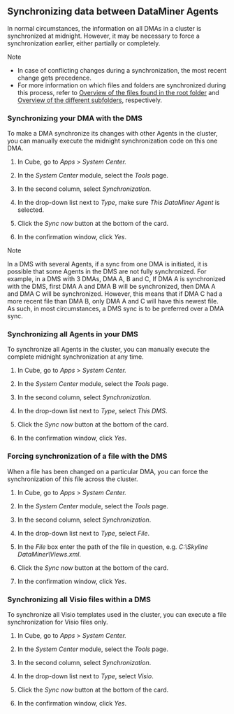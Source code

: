 ## Synchronizing data between DataMiner Agents

In normal circumstances, the information on all DMAs in a cluster is synchronized at midnight. However, it may be necessary to force a synchronization earlier, either partially or completely.

> [!NOTE]
> -  In case of conflicting changes during a synchronization, the most recent change gets precedence.
> -  For more information on which files and folders are synchronized during this process, refer to [Overview of the files found in the root folder](../../part_7/SkylineDataminerFolder/Overview_of_the_files_found_in_the_root_folder.md) and [Overview of the different subfolders](../../part_7/SkylineDataminerFolder/Overview_of_the_different_subfolders.md), respectively.

### Synchronizing your DMA with the DMS

To make a DMA synchronize its changes with other Agents in the cluster, you can manually execute the midnight synchronization code on this one DMA.

1. In Cube, go to *Apps* > *System Center.*

2. In the *System Center* module, select the *Tools* page.

3. In the second column, select *Synchronization*.

4. In the drop-down list next to *Type*, make sure *This DataMiner Agent* is selected.

5. Click the *Sync now* button at the bottom of the card.

6. In the confirmation window, click *Yes*.

> [!NOTE]
> In a DMS with several Agents, if a sync from one DMA is initiated, it is possible that some Agents in the DMS are not fully synchronized. For example, in a DMS with 3 DMAs, DMA A, B and C, If DMA A is synchronized with the DMS, first DMA A and DMA B will be synchronized, then DMA A and DMA C will be synchronized. However, this means that if DMA C had a more recent file than DMA B, only DMA A and C will have this newest file. As such, in most circumstances, a DMS sync is to be preferred over a DMA sync.

### Synchronizing all Agents in your DMS

To synchronize all Agents in the cluster, you can manually execute the complete midnight synchronization at any time.

1. In Cube, go to *Apps* > *System Center.*

2. In the *System Center* module, select the *Tools* page.

3. In the second column, select *Synchronization*.

4. In the drop-down list next to *Type*, select *This DMS*.

5. Click the *Sync now* button at the bottom of the card.

6. In the confirmation window, click *Yes*.

### Forcing synchronization of a file with the DMS

When a file has been changed on a particular DMA, you can force the synchronization of this file across the cluster.

1. In Cube, go to *Apps* > *System Center.*

2. In the *System Center* module, select the *Tools* page.

3. In the second column, select *Synchronization*.

4. In the drop-down list next to *Type*, select *File*.

5. In the *File* box enter the path of the file in question, e.g. *C:\\Skyline DataMiner\\Views.xml*.

6. Click the *Sync now* button at the bottom of the card.

7. In the confirmation window, click *Yes*.

### Synchronizing all Visio files within a DMS

To synchronize all Visio templates used in the cluster, you can execute a file synchronization for Visio files only.

1. In Cube, go to *Apps* > *System Center.*

2. In the *System Center* module, select the *Tools* page.

3. In the second column, select *Synchronization*.

4. In the drop-down list next to *Type*, select *Visio*.

5. Click the *Sync now* button at the bottom of the card.

6. In the confirmation window, click *Yes*.
